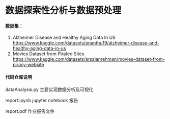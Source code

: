 # 数据探索性分析与数据预处理

#### 数据集：
1. Alzheimer Disease and Healthy Aging Data In US <https://www.kaggle.com/datasets/ananthu19/alzheimer-disease-and-healthy-aging-data-in-us> 
2. Movies Dataset from Pirated Sites <https://www.kaggle.com/datasets/arsalanrehman/movies-dataset-from-piracy-website>

#### 代码仓库说明
 dataAnalysis.py 主要实现数据分析及可视化
 
 report.ipynb jupyter notebook 报告
 
 report.pdf 作业报告文件


